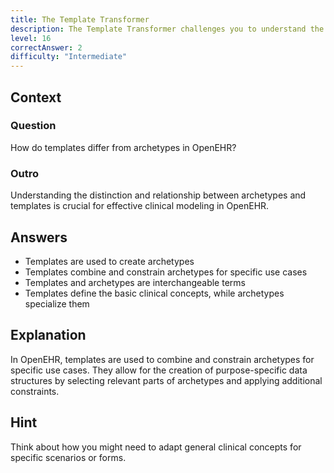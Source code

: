 ```yaml
---
title: The Template Transformer
description: The Template Transformer challenges you to understand the relationship between archetypes and templates!
level: 16
correctAnswer: 2
difficulty: "Intermediate"
---
```


## Context

### Question

How do templates differ from archetypes in OpenEHR?

### Outro

Understanding the distinction and relationship between archetypes and templates is crucial for effective clinical modeling in OpenEHR.

## Answers

* Templates are used to create archetypes
* Templates combine and constrain archetypes for specific use cases
* Templates and archetypes are interchangeable terms
* Templates define the basic clinical concepts, while archetypes specialize them

## Explanation

In OpenEHR, templates are used to combine and constrain archetypes for specific use cases. They allow for the creation of purpose-specific data structures by selecting relevant parts of archetypes and applying additional constraints.

## Hint

Think about how you might need to adapt general clinical concepts for specific scenarios or forms.
